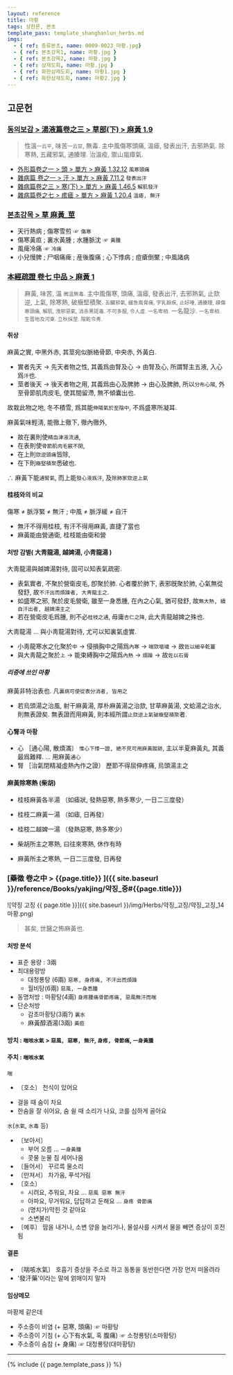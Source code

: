```yaml
---
layout: reference
title: 마황
tags: 상한론, 본초
template_pass: template_shanghanlun_herbs.md
imgs:
  - { ref: 증류본초, name: 0009-0023_마황.jpg}
  - { ref: 본초강목1, name: 마황.jpg }
  - { ref: 본초강목2, name: 마황.jpg }
  - { ref: 삼재도회, name: 마황.jpg }
  - { ref: 화한삼재도회, name: 마황1.jpg }
  - { ref: 화한삼재도회, name: 마황2.jpg }
---
```


## 고문헌


### [동의보감 > 湯液篇卷之三 > 草部(下) >  麻黃 1.9](https://mediclassics.kr/books/8/volume/22/#content_67)

> 性溫<small>一云平</small>, 味苦<small>一云甘</small>, 無毒. 主中風傷寒頭痛, 溫瘧, 發表出汗, 去邪熱氣. 除寒熱, 五藏邪氣, 通腠理. 治溫疫, 禦山嵐瘴氣.

* [外形篇卷之一 > 頭 > 單方 >  麻黃 1.32.12](https://mediclassics.kr/books/8/volume/5/#content_358) `風寒頭痛`
* [雜病篇 卷之一 > 汗 > 單方 >  麻黃 7.11.2](https://mediclassics.kr/books/8/volume/9/#content_993) `發表出汗`
* [雜病篇卷之三 > 寒(下) > 單方 >  麻黃 1.46.5](https://mediclassics.kr/books/8/volume/11/#content_610) `解肌發汗`
* [雜病篇卷之七 > 痎瘧 > 單方 >  麻黃 1.20.4](https://mediclassics.kr/books/8/volume/15/#content_304) `溫瘧, 無汗`


### [본초강목 > 草	麻黃_莖](https://mediclassics.kr/books/131/volume/15/#content_1414)

* 天行熱病 ; 傷寒雪煎 ☞ `傷寒`
* 傷寒黃疸 ; 裏水黃腫 ; 水腫脈沈 ☞ `黃腫`
* 風痺冷痛 ☞ `冷痛`
* 小兒慢脾 ; 尸咽痛痺 ; 産後腹痛 ; 心下悸病 ; 痘瘡倒黶 ; 中風諸病




### [本經疏證 卷七 中品 > 麻黃 1](https://mediclassics.kr/books/154/volume/7/#content_3)

> 麻黃, 味苦, 溫 <small>微溫無毒</small>. 主中風傷寒, 頭痛, 溫瘧, 發表出汗, 去邪熱氣, 止欬逆, 上氣, 除寒熱, 破癥堅積聚. <small>五臟邪氣, 緩急風脅痛, 字乳餘疾, 止好唾, 通腠理, 疎傷寒頭痛, 解肌, 洩邪惡氣, 消赤黑斑毒. 不可多服, 令人虛. 一名卑相.</small> 一名龍沙. <small>一名卑相. 生晋地及河東. 立秋採莖. 陰乾令靑.</small>

#### 취상

麻黃之實, 中黑外赤, 其莖宛似脈絡骨節, 中央赤, 外黃白.

* 實者先天 → 先天者物之性, 其義爲由腎及心 → 由腎及心, 所謂腎主五液, 入心爲`汗`也.
* 莖者後天 → 後天者物之用, 其義爲由心及脾肺 → 由心及脾肺, 所以`分布心陽`, 外至骨節肌肉皮毛, 使其間留滯, 無不傾囊出也.

故栽此物之地, 冬不積雪, 爲其能`伸陽氣於至陰中`, 不爲盛寒所凝耳.

麻黃氣味輕淸, 能徹上徹下, 徹內徹外,

* 故在裏則使`精血津液流通`,
* 在表則使`骨節肌肉毛竅不閉`,
* 在上則`欬逆頭痛`皆除,
* 在下則`癥堅積聚`悉破也.

∴ 麻黃下能`通腎氣`, 而上能`發心液爲汗`, 及`除肺家欬逆上氣`

#### 桂枝와의 비교

傷寒 ≠ 脈浮緊 ≠ 無汗 ; 中風 ≠ 脈浮緩 ≠ 自汗

* 無汗不得用桂枝, 有汗不得用麻黃, 直捷了當也
* 麻黃能由營通衛, 桂枝能由衛和營

#### 처방 감별( 大靑龍湯, 越婢湯, 小靑龍湯 )

大靑龍湯與越婢湯對待, 固可以知表氣疏密.

* 表氣實者, 不聚於營衛皮毛, 卽聚於肺. 心者覆於肺下, 表邪旣聚於肺, 心氣無從發舒, 故`不汗出而煩躁者, 大靑龍主之`.
* 如盛寒之邪, 聚於皮毛營衛, 雖至一身悉腫, 在內之心氣, 猶可發舒, 故`無大熱, 續自汗出者, 越婢湯主之`
* 若在營衛皮毛爲腫, 則不必`桂枝之通`, 毋庸`杏仁之降`, 此大靑龍越婢之殊也.

大靑龍湯 ... 與小靑龍湯對待, 尤可以知裏氣虛實.

* 小靑龍寒水之化聚於`中`  → 侵損胸中之陽爲`內寒`  → `喘欬嘔噦` → 故`佐以細辛乾薑`
* 與大靑龍之聚於`上`	→ 能束縛胸中之陽爲`內熱` → `煩躁` → 故`佐以石膏`

##### 리증에 쓰인 마황

麻黃非特治表也. 凡`裏病可使從表分消者, 皆用之`

* 若烏頭湯之治風, 射干麻黃湯, 厚朴麻黃湯之治欬, 甘草麻黃湯, 文蛤湯之治水, 則無表證矣. 無表證而用麻黃, 則本經所謂`止欬逆上氣破癥堅積聚`者.

#### 心腎과 마황

* 心 ［通心陽, 散煩滿〕 `惟心下悸一證, 絶不見可用麻黃蹤跡`, 主以半夏麻黃丸, 其義最爲難釋. ... 用麻黃`通心`
* 腎 ［治氣閉精凝虛熱內作之證〕 歷節不得屈伸疼痛, 烏頭湯主之

#### 麻黃除寒熱 (柴胡)

* 桂枝麻黃各半湯 （如瘧狀, 發熱惡寒, 熱多寒少, 一日二三度發）
* 桂枝二麻黃一湯 （如瘧, 日再發）
* 桂枝二越婢一湯 （發熱惡寒, 熱多寒少）

* 柴胡所主之寒熱, 曰往來寒熱, 休作有時
* 麻黃所主之寒熱, 一日二三度發, 日再發




### [藥徵 卷之中 > {{page.title}} ]({{ site.baseurl }}/reference/Books/yakjing/약징_중#{{page.title}})

![약징 고징 {{ page.title }}]({{ site.baseurl }}/img/Herbs/약징_고징/약징_고징_14마황.png)

> 甚矣, 世醫之怖麻黃也.

#### 처방 분석

* 표준 용량 : 3兩
* 최대용량방
  - 대청룡탕 (6兩) `惡寒, 身疼痛, 不汗出而煩躁`
  - 월비탕(6兩) `惡風, 一身悉腫`
* 동명처방 : 마황탕(4兩) `身疼腰痛骨節疼痛, 惡風無汗而喘`
* 단순처방
  - 감초마황탕(3兩?) `裏水`
  - 麻黃醇酒湯(3兩) `黃疸`

#### 방치 : `喘咳水氣` > `惡風, 惡寒, 無汗`, `身疼, 骨節痛`, `一身黃腫`


#### 주치 : `喘咳水氣`

`喘`

* 〔호소〕 천식이 있어요
 - 걸을 때 숨이 차요
 - 한숨을 잘 쉬어요, 숨 쉴 때 소리가 나요, 코를 심하게 골아요

`水`(`水氣`, `水毒` 등)

* 〔보아서〕
  - 부어 오름 ... `一身黃腫`
  - 콧물 눈물 침 세어나옴
* 〔들어서〕 꾸르륵 물소리
* 〔만져서〕 차가움, 푸석거림
* 〔호소〕
  - 시려요, 추워요, 차요 ... `惡風 惡寒 無汗`
  - 아파요, 무거워요, 답답하고 둔해요 ... `身疼 骨節痛`
  - (명치가)막힌 것 같아요
  - 소변불리
* 〔예후〕 땀을 내거나, 소변 양을 늘리거나, 물설사를 시켜서 물을 빼면 증상이 호전됨

#### 결론

* 〔喘咳水氣〕 호흡기 증상을 주소로 하고 동통을 동반한다면 가장 먼저 떠올려라
* '發汗藥'이라는 말에 얽매이지 말자

#### 임상메모

마황제 같은데

* 주소증이 비염 (+ 惡寒, 頭痛) ☞ 마황탕
* 주소증이 기침 (+ 心下有水氣, 혹 腹痛) ☞ 소청룡탕(소마황탕)
* 주소증이 숨참 (+ 身痛) ☞ 대청룡탕(대마황탕)




***


{% include {{ page.template_pass }} %}
